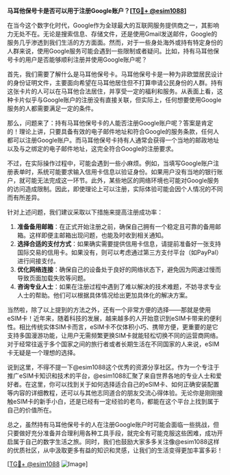 **马耳他保号卡是否可以用于注册Google账户？[[TG💪+ @esim1088](https://t.me/s/esim1088)]**

在当今这个数字化时代，Google作为全球最大的互联网服务提供商之一，其影响力无处不在。无论是搜索信息、存储文件，还是使用Gmail发送邮件，Google的服务几乎渗透到我们生活的方方面面。然而，对于一些身处海外或持有特定身份的人群来说，使用Google服务可能会遇到一些限制或者疑问。比如，持有马耳他保号卡的用户是否能够顺利注册并使用Google账户呢？

首先，我们需要了解什么是马耳他保号卡。马耳他保号卡是一种为非欧盟居民设计的身份证明文件，主要面向希望在马耳他居住但不打算申请公民身份的人群。持有这张卡片的人可以在马耳他合法居住，并享受一定的福利和服务。从表面上看，这种卡片似乎与Google账户的注册没有直接关联，但实际上，任何想要使用Google服务的人都需要满足一定的条件。

那么，问题来了：持有马耳他保号卡的人能否注册Google账户呢？答案是肯定的！理论上讲，只要具备有效的电子邮件地址和符合Google的服务条款，任何人都可以注册Google账户。而马耳他保号卡持有人通常会获得一个当地的邮政地址以及与之绑定的电子邮件地址，这完全符合Google的注册要求。

不过，在实际操作过程中，可能会遇到一些小麻烦。例如，当填写Google账户注册表单时，系统可能要求输入信用卡信息以验证身份。如果用户没有当地的银行账户，就可能无法完成这一环节。此外，某些地区的网络环境也可能对Google服务的访问造成限制。因此，即使理论上可以注册，实际体验可能会因个人情况的不同而有所差异。

针对上述问题，我们建议采取以下措施来提高注册成功率：

1. **准备备用邮箱**：在正式开始注册之前，确保自己拥有一个稳定且可靠的备用邮箱。这样即便主邮箱出现问题，也能及时收到相关通知。
2. **选择合适的支付方式**：如果确实需要提供信用卡信息，请提前准备好一张支持国际交易的信用卡。如果没有，则可以考虑通过第三方支付平台（如PayPal）进行间接支付。
3. **优化网络连接**：确保自己的设备处于良好的网络状态下，避免因为网速过慢而导致页面加载失败等问题。
4. **咨询专业人士**：如果在注册过程中遇到了难以解决的技术难题，不妨寻求专业人士的帮助。他们可以根据具体情况给出更加具体化的解决方案。

当然啦，除了以上提到的方法之外，还有一个非常方便的选择——那就是使用eSIM卡！近年来，随着科技的发展，越来越多的人开始意识到eSIM卡带来的便利性。相比传统实体SIM卡而言，eSIM卡不仅体积小巧、携带方便，更重要的是它支持多国漫游功能，让用户无需频繁更换SIM卡就能轻松切换不同的运营商网络。对于经常往返于多个国家之间的旅行者或者长期生活在不同国家的人来说，eSIM卡无疑是一个理想的选择。

说到这里，不得不提一下@esim1088这个优秀的资源分享社区。作为一个专注于推广eSIM卡知识和技术的平台，@esim1088汇聚了来自世界各地的专业人士和爱好者。在这里，你可以找到关于如何选择适合自己的eSIM卡、如何正确安装配置等内容的详细教程，还可以与其他志同道合的朋友交流心得体验。无论你是刚刚接触eSIM卡的新手小白，还是已经有一定经验的老鸟，都能在这个平台上找到属于自己的价值所在。

总之，虽然持有马耳他保号卡的人在注册Google账户时可能会面临一些挑战，但只要做好充分准备并合理利用各种工具手段，就完全有可能克服这些困难，成功开启属于自己的数字生活之旅。同时，我们也鼓励大家多多关注像@esim1088这样的优质社区，从中汲取更多有益的知识和灵感，让我们的生活变得更加丰富多彩！

[[TG💪+ @esim1088](https://t.me/s/esim1088) ![Image](https://i.postimg.cc/4NQfJmqS/Snipaste-2025-05-13-00-14-12.png)]